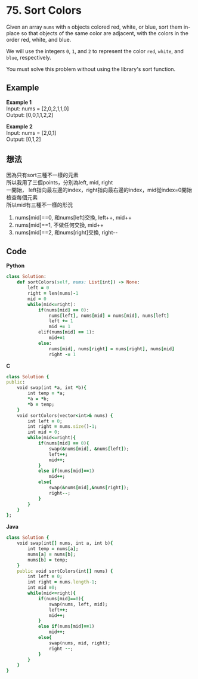 # 75. Sort Colors
Given an array `nums` with `n` objects colored red, white, or blue, sort them in-place so that objects of the same color are adjacent, with the colors in the order red, white, and blue.  

We will use the integers `0`, `1`, and `2` to represent the color `red`, `white`, and `blue`, respectively.  

You must solve this problem without using the library's sort function.  

## Example
**Example 1**  
Input: nums = [2,0,2,1,1,0]  
Output: [0,0,1,1,2,2]  

**Example 2**  
Input: nums = [2,0,1]  
Output: [0,1,2]  

## 想法
因為只有sort三種不一樣的元素  
所以我用了三個points，分別為left, mid, right  
一開始， left指向最左邊的index，right指向最右邊的index，mid從index=0開始檢查每個元素  
所以mid有三種不一樣的形況  
1. nums[mid]==0, 和nums[left]交換, left++, mid++  
2. nums[mid]==1, 不做任何交換, mid++  
3. nums[mid]==2, 和nums[right]交換, right--  

## Code
**Python**  
```ruby
class Solution:
    def sortColors(self, nums: List[int]) -> None:
        left = 0
        right = len(nums)-1
        mid = 0
        while(mid<=right):
            if(nums[mid] == 0):
                nums[left], nums[mid] = nums[mid], nums[left]
                left += 1
                mid += 1
            elif(nums[mid] == 1):
                mid+=1
            else:
                nums[mid], nums[right] = nums[right], nums[mid]
                right -= 1
```
**C**  
```ruby
class Solution {
public:
    void swap(int *a, int *b){
        int temp = *a;
        *a = *b;
        *b = temp;
    }
    void sortColors(vector<int>& nums) {
        int left = 0;
        int right = nums.size()-1;
        int mid = 0;
        while(mid<=right){
            if(nums[mid] == 0){
                swap(&nums[mid], &nums[left]);
                left++;
                mid++;
            }
            else if(nums[mid]==1)
                mid++;
            else{
                swap(&nums[mid],&nums[right]);
                right--;
            }
        }
    }
};
```
**Java**  
```ruby
class Solution {
    void swap(int[] nums, int a, int b){
        int temp = nums[a];
        nums[a] = nums[b];
        nums[b] = temp;
    }
    public void sortColors(int[] nums) {
        int left = 0;
        int right = nums.length-1;
        int mid =0;
        while(mid<=right){
            if(nums[mid]==0){
                swap(nums, left, mid);
                left++;
                mid++;
            }
            else if(nums[mid]==1)
                mid++;
            else{
                swap(nums, mid, right);
                right --;
            }
        }
    }
}
```
   
